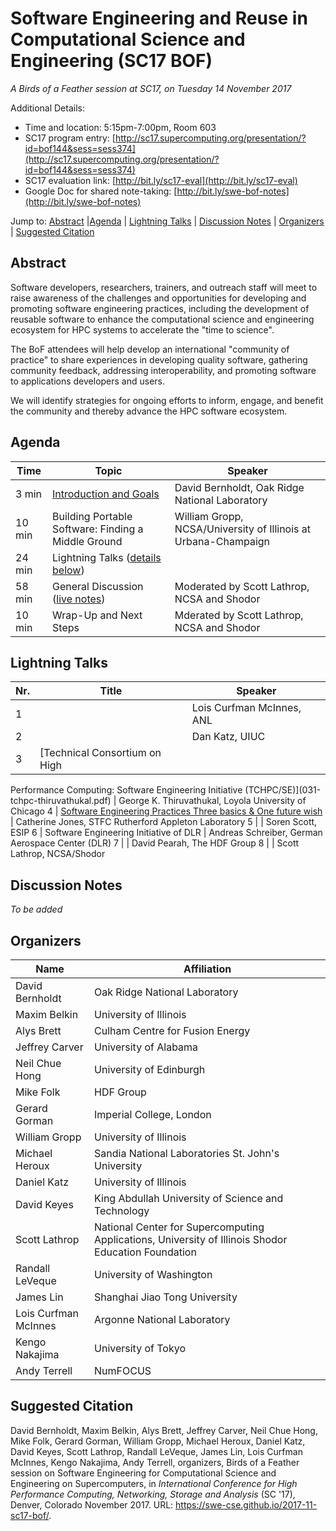 # Software Engineering and Reuse in Computational Science and Engineering (SC17 BOF)

_A Birds of a Feather session at SC17, on Tuesday 14 November 2017_

Additional Details:
* Time and location: 5:15pm-7:00pm, Room 603
* SC17 program entry: [http://sc17.supercomputing.org/presentation/?id=bof144&sess=sess374](http://sc17.supercomputing.org/presentation/?id=bof144&sess=sess374)
* SC17 evaluation link: [http://bit.ly/sc17-eval](http://bit.ly/sc17-eval)
* Google Doc for shared note-taking: [http://bit.ly/swe-bof-notes](http://bit.ly/swe-bof-notes)

Jump to: [Abstract](#abstract) |[Agenda](#agenda) | [Lightning Talks](#lightning-talks) | [Discussion Notes](#discussion-notes) | [Organizers](#organizers) |  [Suggested Citation](#suggested-citation)

## Abstract

Software developers, researchers, trainers, and outreach staff will
meet to raise awareness of the challenges and opportunities for
developing and promoting software engineering practices, including the
development of reusable software to enhance the computational science
and engineering ecosystem for HPC systems to accelerate the "time to
science".

The BoF attendees will help develop an international "community of
practice" to share experiences in developing quality software,
gathering community feedback, addressing interoperability, and
promoting software to applications developers and users.

We will identify strategies for ongoing efforts to inform, engage, and
benefit the community and thereby advance the HPC software ecosystem.

## Agenda

Time | Topic | Speaker
-----|-------|--------
3 min | [Introduction and Goals](000-intro-bernholdt.pdf) | David Bernholdt, Oak Ridge National Laboratory
10 min | Building Portable Software: Finding a Middle Ground | William Gropp, NCSA/University of Illinois at Urbana-Champaign
24 min | Lightning Talks ([details below](#lightning-talks))
58 min | General Discussion ([live notes](http://bit.ly/swe-bof-notes)) | Moderated by Scott Lathrop, NCSA and Shodor
10 min | Wrap-Up and Next Steps | Mderated by Scott Lathrop, NCSA and Shodor

## Lightning Talks

Nr. | Title | Speaker
--|-------|---------------------
1 | | Lois Curfman McInnes, ANL
2 | | Dan Katz, UIUC
3 | [Technical Consortium on High
Performance Computing: Software
Engineering Initiative (TCHPC/SE)](031-tchpc-thiruvathukal.pdf) | George K. Thiruvathukal, Loyola University of Chicago
4 | [Software Engineering Practices Three basics & One future wish](041-basic-jones.pdf) | Catherine Jones, STFC Rutherford Appleton Laboratory
5 | | Soren Scott, ESIP
6 | Software Engineering Initiative of DLR | Andreas Schreiber, German Aerospace Center (DLR)
7 | | David Pearah, The HDF Group
8 | | Scott Lathrop, NCSA/Shodor

## Discussion Notes

_To be added_

## Organizers

Name | Affiliation
-----|------------
David Bernholdt | Oak Ridge National Laboratory
Maxim Belkin | University of Illinois
Alys Brett | Culham Centre for Fusion Energy
Jeffrey Carver | University of Alabama
Neil Chue Hong | University of Edinburgh
Mike Folk | HDF Group
Gerard Gorman | Imperial College, London
William Gropp | University of Illinois
Michael Heroux | Sandia National Laboratories St. John's University
Daniel Katz | University of Illinois
David Keyes | King Abdullah University of Science and Technology
Scott Lathrop | National Center for Supercomputing Applications, University of Illinois Shodor Education Foundation
Randall LeVeque | University of Washington
James Lin | Shanghai Jiao Tong University
Lois Curfman McInnes | Argonne National Laboratory
Kengo Nakajima | University of Tokyo
Andy Terrell | NumFOCUS

## Suggested Citation


David Bernholdt, Maxim Belkin, Alys Brett, Jeffrey Carver, Neil Chue
Hong, Mike Folk, Gerard Gorman, William Gropp, Michael Heroux, Daniel
Katz, David Keyes, Scott Lathrop, Randall LeVeque, James Lin, Lois
Curfman McInnes, Kengo Nakajima, Andy Terrell, organizers, Birds of a
Feather session on Software Engineering for Computational Science and
Engineering on Supercomputers, in _International Conference for High
Performance Computing, Networking, Storage and Analysis_ (SC '17),
Denver, Colorado November 2017. URL:
https://swe-cse.github.io/2017-11-sc17-bof/.
